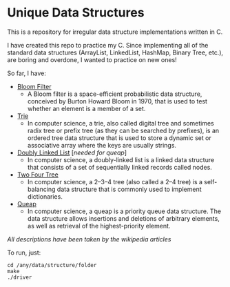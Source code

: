Unique Data Structures
==

This is a repository for irregular data structure implementations written in C.

I have created this repo to practice my C. Since implementing all of the standard data structures (ArrayList, LinkedList, HashMap, Binary Tree, etc.), are boring and overdone, I wanted to practice on new ones!

So far, I have:

* [Bloom Filter](https://en.wikipedia.org/wiki/Bloom_filter)
	* A Bloom filter is a space-efficient probabilistic data structure, conceived by Burton Howard Bloom in 1970, that is used to test whether an element is a member of a set. 
* [Trie](https://en.wikipedia.org/wiki/Trie)
	* In computer science, a trie, also called digital tree and sometimes radix tree or prefix tree (as they can be searched by prefixes), is an ordered tree data structure that is used to store a dynamic set or associative array where the keys are usually strings. 
* [Doubly Linked List](https://en.wikipedia.org/wiki/Doubly_linked_list) [_needed for queap_]
	* In computer science, a doubly-linked list is a linked data structure that consists of a set of sequentially linked records called nodes.
* [Two Four Tree](https://en.wikipedia.org/wiki/2%E2%80%933%E2%80%934_tree)
	* In computer science, a 2–3–4 tree (also called a 2–4 tree) is a self-balancing data structure that is commonly used to implement dictionaries.
* [Queap](https://en.wikipedia.org/wiki/Queap)
	* In computer science, a queap is a priority queue data structure. The data structure allows insertions and deletions of arbitrary elements, as well as retrieval of the highest-priority element.

_All descriptions have been taken by the wikipedia articles_


To run, just:
	
	cd /any/data/structure/folder
	make
	./driver
	
